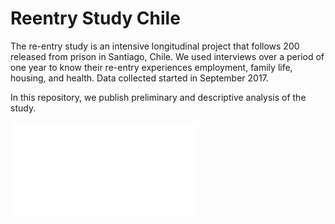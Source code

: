 # Reentry Study Chile

The re-entry study is an intensive longitudinal project that follows 200 released from prison in Santiago, Chile. We used interviews over a period of one year to know their re-entry experiences employment, family life, housing, and health. Data collected started in September 2017.

In this repository, we publish preliminary and descriptive analysis of the study.

![Attrition Estimation](reports/attrition.md)